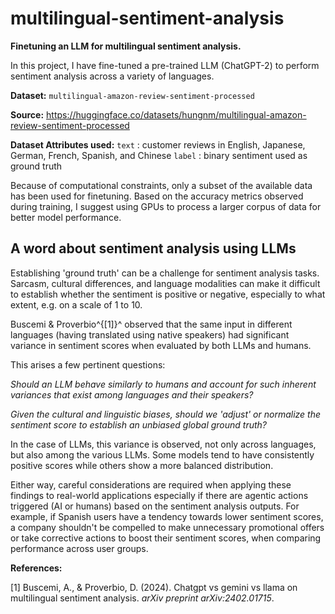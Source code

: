 # multilingual-sentiment-analysis

**Finetuning an LLM for multilingual sentiment analysis.**

In this project, I have fine-tuned a pre-trained LLM (ChatGPT-2) to perform sentiment analysis across a variety of languages.

**Dataset:**
`multilingual-amazon-review-sentiment-processed`

**Source:**
https://huggingface.co/datasets/hungnm/multilingual-amazon-review-sentiment-processed

**Dataset Attributes used:**
`text` : customer reviews in English, Japanese, German, French, Spanish, and Chinese
`label` : binary sentiment used as ground truth

Because of computational constraints, only a subset of the available data has been used for finetuning. Based on the accuracy metrics observed during training, I suggest using GPUs to process a larger corpus of data for better model performance.

## A word about sentiment analysis using LLMs

Establishing 'ground truth' can be a challenge for sentiment analysis tasks. Sarcasm, cultural differences, and language modalities can make it difficult to establish whether the sentiment is positive or negative, especially to what extent, e.g. on a scale of 1 to 10.

Buscemi & Proverbio^{[1]}^ observed that the same input in different languages (having translated using native speakers) had significant variance in sentiment scores when evaluated by both LLMs and humans.

This arises a few pertinent questions:

_Should an LLM behave similarly to humans and account for such inherent variances that exist among languages and their speakers?_

_Given the cultural and linguistic biases, should we 'adjust' or normalize the sentiment score to establish an unbiased global ground truth?_

In the case of LLMs, this variance is observed, not only across languages, but also among the various LLMs. Some models tend to have consistently positive scores while others show a more balanced distribution.

Either way, careful considerations are required when applying these findings to real-world applications especially if there are agentic actions triggered (AI or humans) based on the sentiment analysis outputs. For example, if Spanish users have a tendency towards lower sentiment scores, a company shouldn't be compelled to make unnecessary promotional offers or take corrective actions to boost their sentiment scores, when comparing performance across user groups.

**References:**

[1] Buscemi, A., & Proverbio, D. (2024). Chatgpt vs gemini vs llama on multilingual sentiment analysis. _arXiv preprint arXiv:2402.01715_.
